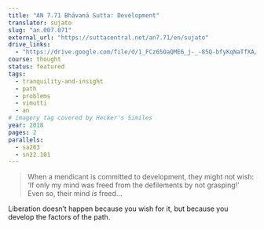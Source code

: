 ```yaml
---
title: "AN 7.71 Bhāvanā Sutta: Development"
translator: sujato
slug: "an.007.071"
external_url: "https://suttacentral.net/an7.71/en/sujato"
drive_links:
  - "https://drive.google.com/file/d/1_FCz65OaQME6_j-_-85Q-bfyKqNaTfXA/view?usp=drivesdk"
course: thought
status: featured
tags:
  - tranquility-and-insight
  - path
  - problems
  - vimutti
  - an
# imagery tag covered by Hecker's Similes
year: 2018
pages: 2
parallels:
  - sa263
  - sn22.101
---
```


> When a mendicant is committed to development, they might not wish: ‘If only my mind was freed from the defilements by not grasping!’ Even so, their mind *is* freed...

Liberation doesn’t happen because you wish for it, but because you develop the factors of the path.

